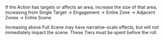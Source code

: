 If the Action has targets or affects an area, increase the size of that area, increasing from Single Target → Engagement → Entire Zone → Adjacent Zones → Entire Scene

Increasing above Full Scene may have narrative-scale effects, but will not immediately impact the scene.
These Tiers must be spent before the roll.